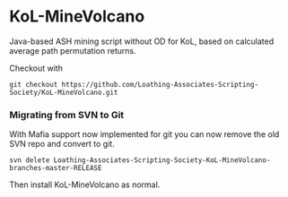 # KoL-MineVolcano
Java-based ASH mining script without OD for KoL, based on calculated average path permutation returns.

Checkout with  
```
git checkout https://github.com/Loathing-Associates-Scripting-Society/KoL-MineVolcano.git
```

### Migrating from SVN to Git

With Mafia support now implemented for git you can now remove the old SVN repo and convert to git.

```
svn delete Loathing-Associates-Scripting-Society-KoL-MineVolcano-branches-master-RELEASE
```

Then install KoL-MineVolcano as normal.
